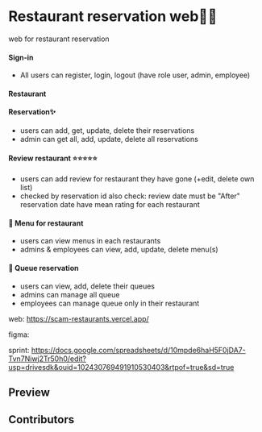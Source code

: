 # Restaurant reservation web🍙🍣

web for restaurant reservation

#### Sign-in
- All users can register, login, logout (have role user, admin, employee)

#### Restaurant

#### Reservation✨
- users can add, get, update, delete their reservations
- admin can get all, add, update, delete all reservations

#### Review restaurant ⭐⭐⭐⭐⭐
- users can add review for restaurant they have gone (+edit, delete own list)
- checked by reservation id
also check: review date must be "After" reservation date
have mean rating for each restaurant
#### 🥐 Menu for restaurant
- users can view menus in each restaurants
- admins & employees can view, add, update, delete menu(s)
#### 🥯 Queue reservation
- users can view, add, delete their queues
- admins can manage all queue
- employees can manage queue only in their restaurant
  
web: https://scam-restaurants.vercel.app/

figma:

sprint: https://docs.google.com/spreadsheets/d/10mpde6haH5F0jDA7-Tvn7Niwj2Tr50h0/edit?usp=drivesdk&ouid=102430769491910530403&rtpof=true&sd=true

## Preview

## Contributors
